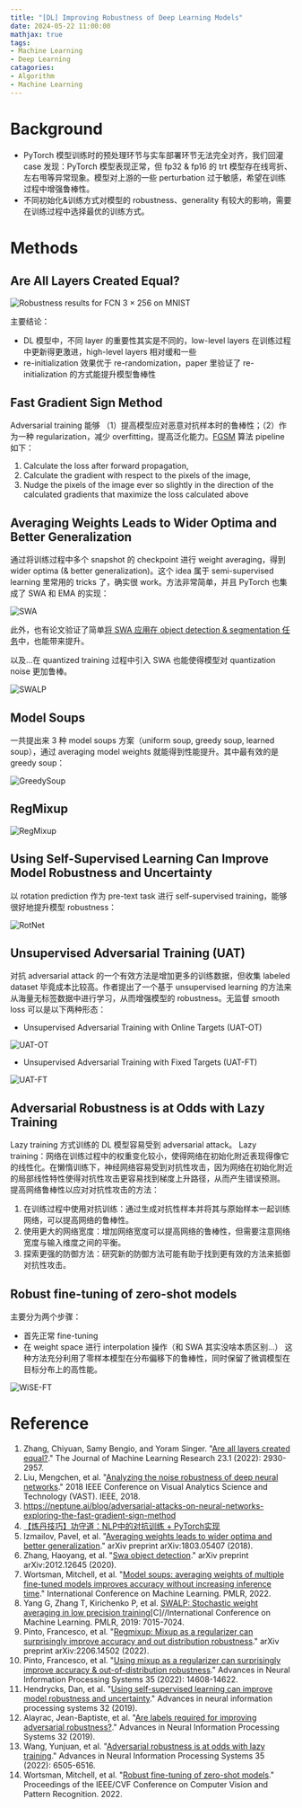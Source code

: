 ```yaml
---
title: "[DL] Improving Robustness of Deep Learning Models"
date: 2024-05-22 11:00:00
mathjax: true
tags:
- Machine Learning
- Deep Learning
catagories:
- Algorithm
- Machine Learning
---
```

# Background
* PyTorch 模型训练时的预处理环节与实车部署环节无法完全对齐，我们回灌 case 发现：PyTorch 模型表现正常，但 fp32 & fp16 的 trt 模型存在线弯折、左右甩等异常现象。模型对上游的一些 perturbation 过于敏感，希望在训练过程中增强鲁棒性。
* 不同初始化&训练方式对模型的 robustness、generality 有较大的影响，需要在训练过程中选择最优的训练方式。

# Methods
## Are All Layers Created Equal?

![Robustness results for FCN 3 × 256 on MNIST](https://raw.githubusercontent.com/lucasxlu/blog/master/source/_posts/dl-robustness/fig1.png)

主要结论：
* DL 模型中，不同 layer 的重要性其实是不同的，low-level layers 在训练过程中更新得更激进，high-level layers 相对缓和一些
* re-initialization 效果优于 re-randomization，paper 里验证了 re-initialization 的方式能提升模型鲁棒性

## Fast Gradient Sign Method
Adversarial training 能够 （1）提高模型应对恶意对抗样本时的鲁棒性；（2）作为一种 regularization，减少 overfitting，提高泛化能力。[FGSM](https://pytorch.org/tutorials/beginner/fgsm_tutorial.html#fast-gradient-sign-attack) 算法 pipeline 如下：
1. Calculate the loss after forward propagation,
2. Calculate the gradient with respect to the pixels of the image,
3. Nudge the pixels of the image ever so slightly in the direction of the calculated gradients that maximize the loss calculated above

## Averaging Weights Leads to Wider Optima and Better Generalization
通过将训练过程中多个 snapshot 的 checkpoint 进行 weight averaging，得到 wider optima (& better generalization)。这个 idea 属于 semi-supervised learning 里常用的 tricks 了，确实很 work。方法非常简单，并且 PyTorch 也集成了 SWA 和 EMA 的实现：

![SWA](https://raw.githubusercontent.com/lucasxlu/blog/master/source/_posts/dl-robustness/swa.png)

此外，也有论文验证了简单[将 SWA 应用在 object detection & segmentation 任务](https://zhuanlan.zhihu.com/p/341190337)中，也能带来提升。

以及...在 quantized training 过程中引入 SWA 也能使得模型对 quantization noise 更加鲁棒。

![SWALP](https://raw.githubusercontent.com/lucasxlu/blog/master/source/_posts/dl-robustness/swalp.png)

## Model Soups
一共提出来 3 种 model soups 方案（uniform soup, greedy soup, learned soup），通过 averaging model weights 就能得到性能提升。其中最有效的是 greedy soup：

![GreedySoup](https://raw.githubusercontent.com/lucasxlu/blog/master/source/_posts/dl-robustness/greedy_soup.png)

## RegMixup

![RegMixup](https://raw.githubusercontent.com/lucasxlu/blog/master/source/_posts/dl-robustness/regmixup.png)

## Using Self-Supervised Learning Can Improve Model Robustness and Uncertainty
以 rotation prediction 作为 pre-text task 进行 self-supervised training，能够很好地提升模型 robustness：

![RotNet](https://raw.githubusercontent.com/lucasxlu/blog/master/source/_posts/dl-robustness/rotnet.png)

## Unsupervised Adversarial Training (UAT)
对抗 adversarial attack 的一个有效方法是增加更多的训练数据，但收集 labeled dataset 毕竟成本比较高。作者提出了一个基于 unsupervised learning 的方法来从海量无标签数据中进行学习，从而增强模型的 robustness。无监督 smooth loss 可以是以下两种形态：

* Unsupervised Adversarial Training with Online Targets (UAT-OT)

![UAT-OT](https://raw.githubusercontent.com/lucasxlu/blog/master/source/_posts/dl-robustness/uat_ot.png)

* Unsupervised Adversarial Training with Fixed Targets (UAT-FT)

![UAT-FT](https://raw.githubusercontent.com/lucasxlu/blog/master/source/_posts/dl-robustness/uat_ft.png)

## Adversarial Robustness is at Odds with Lazy Training
Lazy training 方式训练的 DL 模型容易受到 adversarial attack。
Lazy training：网络在训练过程中的权重变化较小，使得网络在初始化附近表现得像它的线性化。在懒惰训练下，神经网络容易受到对抗性攻击，因为网络在初始化附近的局部线性特性使得对抗性攻击更容易找到梯度上升路径，从而产生错误预测。
提高网络鲁棒性以应对对抗性攻击的方法：
1. 在训练过程中使用对抗训练：通过生成对抗性样本并将其与原始样本一起训练网络，可以提高网络的鲁棒性。
2. 使用更大的网络宽度：增加网络宽度可以提高网络的鲁棒性，但需要注意网络宽度与输入维度之间的平衡。
3. 探索更强的防御方法：研究新的防御方法可能有助于找到更有效的方法来抵御对抗性攻击。

## Robust fine-tuning of zero-shot models
主要分为两个步骤：
* 首先正常 fine-tuning
* 在 weight space 进行 interpolation 操作（和 SWA 其实没啥本质区别...）
这种方法充分利用了零样本模型在分布偏移下的鲁棒性，同时保留了微调模型在目标分布上的高性能。

![WiSE-FT](https://raw.githubusercontent.com/lucasxlu/blog/master/source/_posts/dl-robustness/wise_ft.png)

# Reference
1. Zhang, Chiyuan, Samy Bengio, and Yoram Singer. "[Are all layers created equal?](https://www.jmlr.org/papers/volume23/20-069/20-069.pdf)." The Journal of Machine Learning Research 23.1 (2022): 2930-2957.
2. Liu, Mengchen, et al. "[Analyzing the noise robustness of deep neural networks](https://ml.cs.tsinghua.edu.cn/~jun/pub/robust-dnn.pdf)." 2018 IEEE Conference on Visual Analytics Science and Technology (VAST). IEEE, 2018.
3. https://neptune.ai/blog/adversarial-attacks-on-neural-networks-exploring-the-fast-gradient-sign-method
4. [【炼丹技巧】功守道：NLP中的对抗训练 + PyTorch实现](https://zhuanlan.zhihu.com/p/91269728)
5. Izmailov, Pavel, et al. "[Averaging weights leads to wider optima and better generalization](https://arxiv.org/pdf/1803.05407)." arXiv preprint arXiv:1803.05407 (2018).
6. Zhang, Haoyang, et al. "[Swa object detection](https://arxiv.org/pdf/2012.12645)." arXiv preprint arXiv:2012.12645 (2020).
7. Wortsman, Mitchell, et al. "[Model soups: averaging weights of multiple fine-tuned models improves accuracy without increasing inference time](https://proceedings.mlr.press/v162/wortsman22a/wortsman22a.pdf)." International Conference on Machine Learning. PMLR, 2022.
8. Yang G, Zhang T, Kirichenko P, et al. [SWALP: Stochastic weight averaging in low precision training](https://proceedings.mlr.press/v97/yang19d/yang19d.pdf)[C]//International Conference on Machine Learning. PMLR, 2019: 7015-7024.
9. Pinto, Francesco, et al. "[Regmixup: Mixup as a regularizer can surprisingly improve accuracy and out distribution robustness](https://arxiv.org/pdf/2206.14502)." arXiv preprint arXiv:2206.14502 (2022).
10. Pinto, Francesco, et al. "[Using mixup as a regularizer can surprisingly improve accuracy & out-of-distribution robustness](https://proceedings.neurips.cc/paper_files/paper/2022/file/5ddcfaad1cb72ce6f1a365e8f1ecf791-Paper-Conference.pdf)." Advances in Neural Information Processing Systems 35 (2022): 14608-14622.
11. Hendrycks, Dan, et al. "[Using self-supervised learning can improve model robustness and uncertainty](https://proceedings.neurips.cc/paper/2019/file/a2b15837edac15df90721968986f7f8e-Paper.pdf)." Advances in neural information processing systems 32 (2019).
12. Alayrac, Jean-Baptiste, et al. "[Are labels required for improving adversarial robustness?](https://proceedings.neurips.cc/paper_files/paper/2019/file/bea6cfd50b4f5e3c735a972cf0eb8450-Paper.pdf)." Advances in Neural Information Processing Systems 32 (2019).
13. Wang, Yunjuan, et al. "[Adversarial robustness is at odds with lazy training](https://proceedings.neurips.cc/paper_files/paper/2022/file/2aab664e0d1656e8b56c74f868e1ea69-Paper-Conference.pdf)." Advances in Neural Information Processing Systems 35 (2022): 6505-6516.
14. Wortsman, Mitchell, et al. "[Robust fine-tuning of zero-shot models](https://openaccess.thecvf.com/content/CVPR2022/papers/Wortsman_Robust_Fine-Tuning_of_Zero-Shot_Models_CVPR_2022_paper.pdf)." Proceedings of the IEEE/CVF Conference on Computer Vision and Pattern Recognition. 2022.